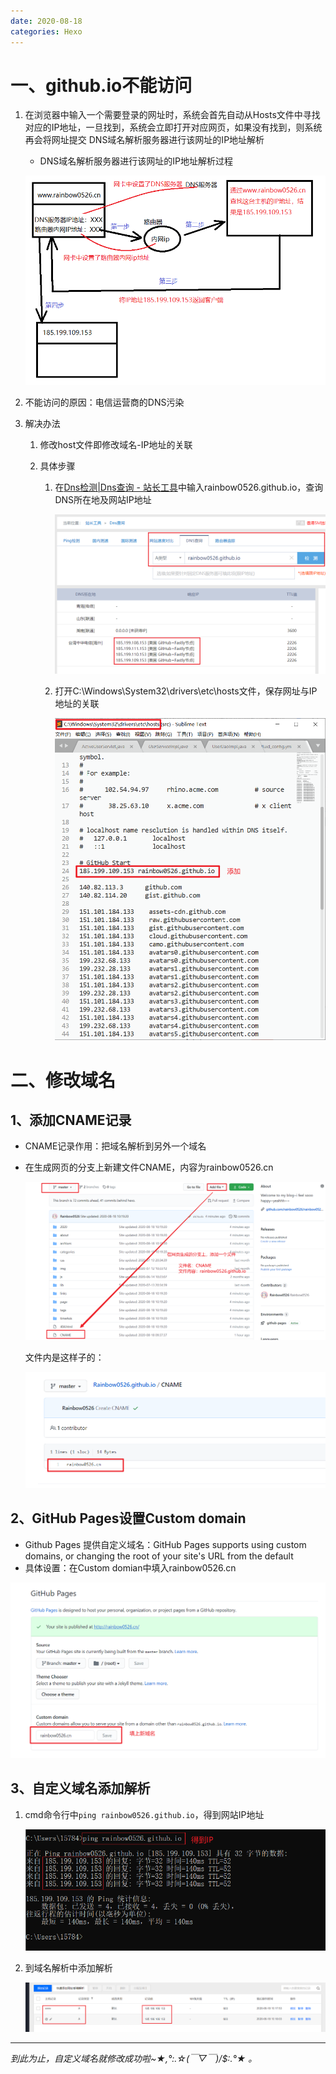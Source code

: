 ```yaml
---
date: 2020-08-18
categories: Hexo
---
```


# 一、github.io不能访问

1. 在浏览器中输入一个需要登录的网址时，系统会首先自动从Hosts文件中寻找对应的IP地址，一旦找到，系统会立即打开对应网页，如果没有找到，则系统再会将网址提交 DNS域名解析服务器进行该网址的IP地址解析

   * DNS域名解析服务器进行该网址的IP地址解析过程
   
   ![](https://raw.githubusercontent.com/Rainbow0526/PictureGithub/master/2020_08/27.png)

2. 不能访问的原因：电信运营商的DNS污染

3. 解决办法

   1. 修改host文件即修改域名-IP地址的关联

   2. 具体步骤

      1. 在[Dns检测|Dns查询 - 站长工具](https://tool.chinaz.com/dns/)中输入rainbow0526.github.io，查询DNS所在地及网站IP地址

         ![](https://raw.githubusercontent.com/Rainbow0526/PictureGithub/master/2020_08/34.png)

      2. 打开C:\Windows\System32\drivers\etc\hosts文件，保存网址与IP地址的关联

         ![](https://raw.githubusercontent.com/Rainbow0526/PictureGithub/master/2020_08/28.png)

# 二、修改域名

## 1、添加CNAME记录

* CNAME记录作用：把域名解析到另外一个域名

* 在生成网页的分支上新建文件CNAME，内容为rainbow0526.cn

  ![](https://raw.githubusercontent.com/Rainbow0526/PictureGithub/master/2020_08/29.png)

  文件内是这样子的：

  ![](https://raw.githubusercontent.com/Rainbow0526/PictureGithub/master/2020_08/30.png)

## 2、GitHub Pages设置Custom domain

* Github Pages 提供自定义域名：GitHub Pages supports using custom domains, or changing the root of your site's URL from the default
* 具体设置：在Custom domian中填入rainbow0526.cn

![](https://raw.githubusercontent.com/Rainbow0526/PictureGithub/master/2020_08/31.png)

## 3、自定义域名添加解析

1. cmd命令行中`ping rainbow0526.github.io`，得到网站IP地址

   ![](https://raw.githubusercontent.com/Rainbow0526/PictureGithub/master/2020_08/32.png)

2. 到域名解析中添加解析

   ![](https://raw.githubusercontent.com/Rainbow0526/PictureGithub/master/2020_08/33.png)

------

*到此为止，自定义域名就修改成功啦~★,°:.☆(￣▽￣)/$:.°★ 。*

